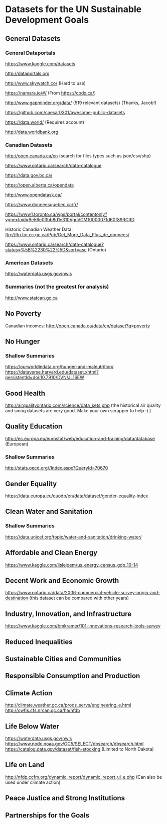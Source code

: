 # Datasets for the UN Sustainable Development Goals

## General Datasets

### General Dataportals
https://www.kaggle.com/datasets

http://dataportals.org

http://www.skywatch.co/ (Hard to use)

https://namara.io/#/ (From https://codx.ca/)

http://www.gapminder.org/data/ (519 relevant datasets) (Thanks, Jacob!)

https://github.com/caesar0301/awesome-public-datasets

https://data.world/ (Requires account)

http://data.worldbank.org


### Canadian Datasets
http://open.canada.ca/en (search for files types such as json/csv/shp)

https://www.ontario.ca/search/data-catalogue

https://data.gov.bc.ca/

https://open.alberta.ca/opendata

http://www.opendatask.ca/

https://www.donneesquebec.ca/fr/

https://www1.toronto.ca/wps/portal/contentonly?vgnextoid=9e56e03bb8d1e310VgnVCM10000071d60f89RCRD

Historic Canadian Weather Data: ftp://ftp.tor.ec.gc.ca/Pub/Get_More_Data_Plus_de_donnees/

https://www.ontario.ca/search/data-catalogue?status=%5B%2230%22%5D&sort=asc (Ontario)

### American Datasets
https://waterdata.usgs.gov/nwis

### Summaries (not the greatest for analysis)
http://www.statcan.gc.ca 

## No Poverty
Canadian incomes: http://open.canada.ca/data/en/dataset?q=poverty

## No Hunger

### Shallow Summaries
https://ourworldindata.org/hunger-and-malnutrition/
https://dataverse.harvard.edu/dataset.xhtml?persistentId=doi:10.7910/DVN/JL16EW

## Good Health
http://airqualityontario.com/science/data_sets.php (the historical air quality and smog datasets are very good. Make your own scrapper to help :) )

## Quality Education
http://ec.europa.eu/eurostat/web/education-and-training/data/database (European)

### Shallow Summaries
http://stats.oecd.org//Index.aspx?QueryId=70670

## Gender Equality
https://data.europa.eu/euodp/en/data/dataset/gender-equality-index

## Clean Water and Sanitation

### Shallow Summaries
https://data.unicef.org/topic/water-and-sanitation/drinking-water/

## Affordable and Clean Energy
https://www.kaggle.com/lislejoem/us_energy_census_gdp_10-14

## Decent Work and Economic Growth
https://www.ontario.ca/data/2006-commercial-vehicle-survey-origin-and-destination (this dataset can be compared with other years)

## Industry, Innovation, and Infrastructure
https://www.kaggle.com/bmkramer/101-innovations-research-tools-survey

## Reduced Inequalities

## Sustainable Cities and Communities

## Responsible Consumption and Production

## Climate Action
http://climate.weather.gc.ca/prods_servs/engineering_e.html
http://cwfis.cfs.nrcan.gc.ca/ha/nfdb

## Life Below Water
https://waterdata.usgs.gov/nwis
https://www.nodc.noaa.gov/OC5/SELECT/dbsearch/dbsearch.html
https://catalog.data.gov/dataset/fish-stocking (Limited to North Dakota)

## Life on Land
http://nfdp.ccfm.org/dynamic_report/dynamic_report_ui_e.php (Can also be used under climate action)

## Peace Justice and Strong Institutions

## Partnerships for the Goals
